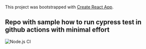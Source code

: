 This project was bootstrapped with [Create React App](https://github.com/facebook/create-react-app).

## Repo with sample how to run cypress test in github actions with minimal effort

![Node.js CI](https://github.com/lkowalczyk87/react-cypress-with-github-action/workflows/Node.js%20CI/badge.svg?branch=master)